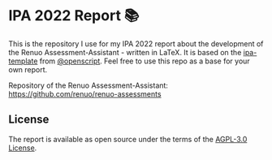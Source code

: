 # IPA 2022 Report 📚

This is the repository I use for my IPA 2022 report about the development of the Renuo Assessment-Assistant - written in LaTeX. It is based on the [ipa-template](https://github.com/ictorg/ipa-template) from [@openscript](https://github.com/openscript). Feel free to use this repo as a base for your own report.

Repository of the Renuo Assessment-Assistant: https://github.com/renuo/renuo-assessments

## License

The report is available as open source under the terms of the [AGPL-3.0 License](LICENSE).
